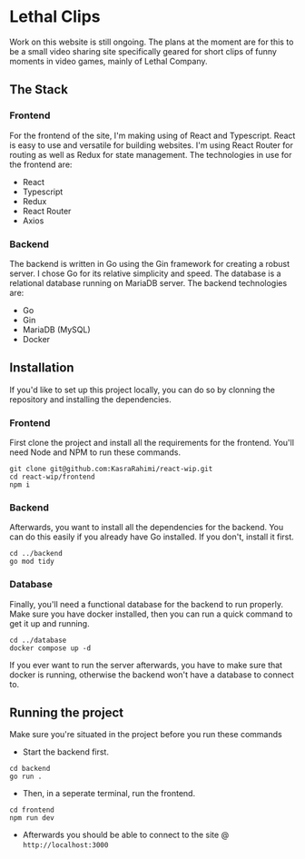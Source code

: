 # Lethal Clips
Work on this website is still ongoing. The plans at the moment are for this to be a small video sharing site specifically geared for short clips of funny moments in video games, mainly of Lethal Company.

## The Stack
### Frontend
For the frontend of the site, I'm making using of React and Typescript. React is easy to use and versatile for building websites. I'm using React Router for routing as well as Redux for state management. The technologies in use for the frontend are:
- React
- Typescript
- Redux
- React Router
- Axios

### Backend
The backend is written in Go using the Gin framework for creating a robust server. I chose Go for its relative simplicity and speed. The database is a relational database running on MariaDB server. The backend technologies are:
- Go
- Gin
- MariaDB (MySQL)
- Docker

## Installation
If you'd like to set up this project locally, you can do so by clonning the repository and installing the dependencies.
### Frontend
First clone the project and install all the requirements for the frontend. You'll need Node and NPM to run these commands.
```
git clone git@github.com:KasraRahimi/react-wip.git
cd react-wip/frontend
npm i
```
### Backend
Afterwards, you want to install all the dependencies for the backend. You can do this easily if you already have Go installed. If you don't, install it first.
```
cd ../backend
go mod tidy
```
### Database
Finally, you'll need a functional database for the backend to run properly. Make sure you have docker installed, then you can run a quick command to get it up and running.
```
cd ../database
docker compose up -d
```
If you ever want to run the server afterwards, you have to make sure that docker is running, otherwise the backend won't have a database to connect to.
## Running the project
Make sure you're situated in the project before you run these commands
- Start the backend first.
```
cd backend
go run .
```
- Then, in a seperate terminal, run the frontend.
```
cd frontend
npm run dev
```
- Afterwards you should be able to connect to the site @ `http://localhost:3000`